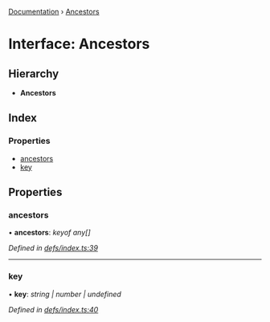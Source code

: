 [Documentation](../README.md) › [Ancestors](ancestors.md)

# Interface: Ancestors

## Hierarchy

* **Ancestors**

## Index

### Properties

* [ancestors](ancestors.md#ancestors)
* [key](ancestors.md#key)

## Properties

###  ancestors

• **ancestors**: *keyof any[]*

*Defined in [defs/index.ts:39](https://github.com/badbatch/graphql-box/blob/5221a9e/packages/request-parser/src/defs/index.ts#L39)*

___

###  key

• **key**: *string | number | undefined*

*Defined in [defs/index.ts:40](https://github.com/badbatch/graphql-box/blob/5221a9e/packages/request-parser/src/defs/index.ts#L40)*
